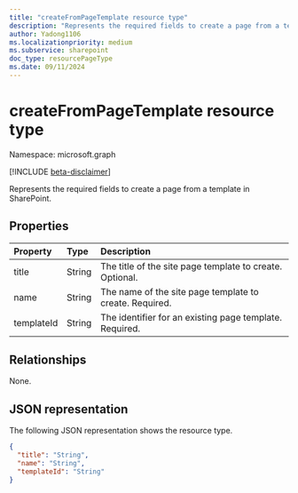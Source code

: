 ```yaml
---
title: "createFromPageTemplate resource type"
description: "Represents the required fields to create a page from a template in SharePoint."
author: Yadong1106
ms.localizationpriority: medium
ms.subservice: sharepoint
doc_type: resourcePageType
ms.date: 09/11/2024
---
```


# createFromPageTemplate resource type

Namespace: microsoft.graph

[!INCLUDE [beta-disclaimer](../../includes/beta-disclaimer.md)]

Represents the required fields to create a page from a template in SharePoint.

## Properties

| Property | Type | Description |
| :---------| :-----| :------------- |
| title | String | The title of the site page template to create. Optional. |
| name | String | The name of the site page template to create. Required. |
| templateId | String | The identifier for an existing page template. Required. |

## Relationships

None.

## JSON representation

The following JSON representation shows the resource type.

<!-- {
  "blockType": "resource",
  "optionalProperties": [

  ],
  "@odata.type": "microsoft.graph.createFromTemplate",
  "baseType": null
}-->

```json
{
  "title": "String",
  "name": "String",
  "templateId": "String"
}
```

<!-- {
  "type": "#page.annotation",
  "description": "create from template request body",
  "keywords": "",
  "section": "documentation",
  "tocPath": ""
}-->
